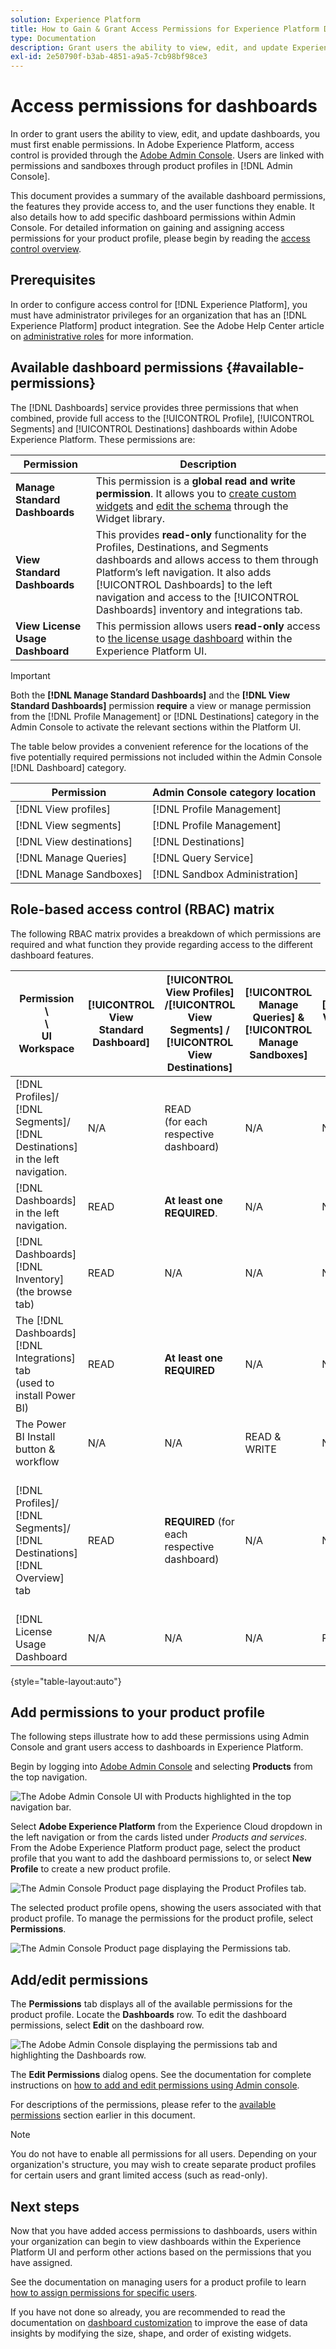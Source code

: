 ```yaml
---
solution: Experience Platform
title: How to Gain & Grant Access Permissions for Experience Platform Dashboards
type: Documentation
description: Grant users the ability to view, edit, and update Experience Platform dashboards using Adobe Admin Console.
exl-id: 2e50790f-b3ab-4851-a9a5-7cb98bf98ce3
---
```

# Access permissions for dashboards

In order to grant users the ability to view, edit, and update dashboards, you must first enable permissions. In Adobe Experience Platform, access control is provided through the [Adobe Admin Console](https://adminconsole.adobe.com/). Users are linked with permissions and sandboxes through product profiles in [!DNL Admin Console].

This document provides a summary of the available dashboard permissions, the features they provide access to, and the user functions they enable. It also details how to add specific dashboard permissions within Admin Console. For detailed information on gaining and assigning access permissions for your product profile, please begin by reading the [access control overview](../access-control/home.md).

## Prerequisites

In order to configure access control for [!DNL Experience Platform], you must have administrator privileges for an organization that has an [!DNL Experience Platform] product integration. See the Adobe Help Center article on [administrative roles](https://helpx.adobe.com/enterprise/using/admin-roles.html) for more information.

## Available dashboard permissions {#available-permissions}

The [!DNL Dashboards] service provides three permissions that when combined, provide full access to the [!UICONTROL Profile], [!UICONTROL Segments] and [!UICONTROL Destinations] dashboards within Adobe Experience Platform. These permissions are:

| Permission  | Description  |
|---|---|
| **Manage Standard Dashboards**  | This permission is a **global read and write permission**. It allows you to [create custom widgets](./customize/custom-widgets.md) and [edit the schema](./customize/edit-schema.md) through the Widget library. |
| **View Standard Dashboards**  | This provides **read-only** functionality for the Profiles, Destinations, and Segments dashboards and allows access to them through Platform’s left navigation. It also adds [!UICONTROL Dashboards] to the left navigation and access to the [!UICONTROL Dashboards] inventory and integrations tab. |
| **View License Usage Dashboard** | This permission allows users **read-only** access to [the license usage dashboard](./guides/license-usage.md) within the Experience Platform UI. |

>[!IMPORTANT]
>
>Both the **[!DNL Manage Standard Dashboards]** and the **[!DNL View Standard Dashboards]** permission **require** a view or manage permission from the [!DNL Profile Management] or [!DNL Destinations] category in the Admin Console to activate the relevant sections within the Platform UI.

The table below provides a convenient reference for the locations of the five potentially required permissions not included within the Admin Console [!DNL Dashboard] category.

| Permission | Admin Console category location |
|---|---|
| [!DNL View profiles]  | [!DNL Profile Management] |
| [!DNL View segments] | [!DNL Profile Management] |
| [!DNL View destinations] | [!DNL Destinations] |
| [!DNL Manage Queries]  | [!DNL Query Service] |
| [!DNL Manage Sandboxes]  | [!DNL Sandbox Administration] |

## Role-based access control (RBAC) matrix

The following RBAC matrix provides a breakdown of which permissions are required and what function they provide regarding access to the different dashboard features.

| Permission <br/>\    <br/>\ <br/>UI Workspace  | [!UICONTROL View Standard Dashboard]  | [!UICONTROL View Profiles] /[!UICONTROL View Segments] / [!UICONTROL View Destinations] | [!UICONTROL Manage Queries] & [!UICONTROL Manage Sandboxes] | [!UICONTROL View License Usage Dashboard]  | [!UICONTROL Manage Standard Dashboards] |
|---|---|---|---|---|---|
| [!DNL Profiles]/<br/>[!DNL Segments]/<br/>[!DNL Destinations] in the left navigation. | N/A | READ <br/>(for each respective dashboard) | N/A | N/A | N/A |
| [!DNL Dashboards] in the left navigation. | READ | **At least one REQUIRED**. | N/A | N/A | N/A |
| [!DNL Dashboards] [!DNL Inventory] <br/>(the browse tab) | READ | N/A | N/A | N/A | N/A |
| The [!DNL Dashboards] [!DNL Integrations] tab <br/>(used to install Power BI) | READ | **At least one REQUIRED** |N/A | N/A | N/A |
| The Power BI Install button & workflow | N/A | N/A | READ & WRITE | N/A | N/A |
| [!DNL Profiles]/<br/>[!DNL Segments]/<br/>[!DNL Destinations] [!DNL Overview] tab | READ | **REQUIRED** (for each respective dashboard) | N/A | N/A | READ & WRITE<br/>This allows you to create custom widgets and edit the schema through the Widget library. |
| [!DNL License Usage Dashboard |  N/A | N/A | N/A | READ | N/A |

{style="table-layout:auto"}

## Add permissions to your product profile

The following steps illustrate how to add these permissions using Admin Console and grant users access to dashboards in Experience Platform. 

Begin by logging into [Adobe Admin Console](https://adminconsole.adobe.com) and selecting **Products** from the top navigation.

![The Adobe Admin Console UI with Products highlighted in the top navigation bar.](images/admin-console/admin-console-overview.png)

Select **Adobe Experience Platform** from the Experience Cloud dropdown in the left navigation or from the cards listed under *Products and services*. From the Adobe Experience Platform product page, select the product profile that you want to add the dashboard permissions to, or select **New Profile** to create a new product profile.

![The Admin Console Product page displaying the Product Profiles tab.](images/admin-console/products.png)

The selected product profile opens, showing the users associated with that product profile. To manage the permissions for the product profile, select **Permissions**.

![The Admin Console Product page displaying the Permissions tab.](images/admin-console/product-users.png)

## Add/edit permissions

The **Permissions** tab displays all of the available permissions for the product profile. Locate the **Dashboards** row. To edit the dashboard permissions, select **Edit** on the dashboard row.

![The Adobe Admin Console displaying the permissions tab and highlighting the Dashboards row.](images/admin-console/product-permissions.png)

The **Edit Permissions** dialog opens. See the documentation for complete instructions on [how to add and edit permissions using Admin console](../access-control/ui/permissions.md). 

For descriptions of the permissions, please refer to the [available permissions](#available-permissions) section earlier in this document.

>[!NOTE]
>
>You do not have to enable all permissions for all users. Depending on your organization's structure, you may wish to create separate product profiles for certain users and grant limited access (such as read-only).

## Next steps

Now that you have added access permissions to dashboards, users within your organization can begin to view dashboards within the Experience Platform UI and perform other actions based on the permissions that you have assigned.

See the documentation on managing users for a product profile to learn [how to assign permissions for specific users](../access-control/ui/users.md).

If you have not done so already, you are recommended to read the documentation on [dashboard customization](./customize/overview.md) to improve the ease of data insights by modifying the size, shape, and order of existing widgets.  
